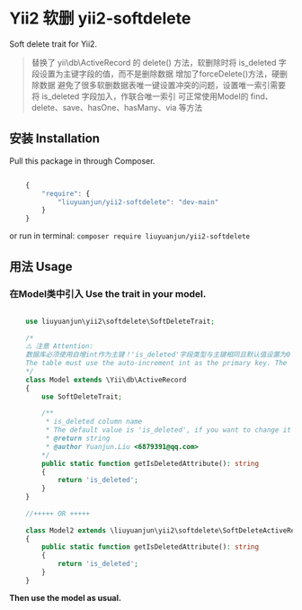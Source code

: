 # Yii2 软删 yii2-softdelete

Soft delete trait for Yii2.

> 替换了 yii\db\ActiveRecord 的 delete() 方法，软删除时将 is_deleted 字段设置为主键字段的值，而不是删除数据
> 增加了forceDelete()方法，硬删除数据
> 避免了很多软删数据表唯一键设置冲突的问题，设置唯一索引需要将 is_deleted 字段加入，作联合唯一索引
> 可正常使用Model的 find、delete、save、hasOne、hasMany、via 等方法

## 安装 Installation

Pull this package in through Composer.

```js

    {
        "require": {
            "liuyuanjun/yii2-softdelete": "dev-main"
        }
    }

```

or run in terminal:
`composer require liuyuanjun/yii2-softdelete`


## 用法 Usage

### 在Model类中引入  Use the trait in your model.

```php

    use liuyuanjun\yii2\softdelete\SoftDeleteTrait;
        
    /*
    ⚠️ 注意 Attention:
    数据库必须使用自增int作为主键！'is_deleted'字段类型与主键相同且默认值设置为0
    The table must use the auto-increment int as the primary key. The 'is_deleted' column set the same type as the primary key and '0' as the default value.
    */
    class Model extends \Yii\db\ActiveRecord
    {
        use SoftDeleteTrait;
        
        /**
         * is_deleted column name 
         * The default value is 'is_deleted', if you want to change it overwrite this method.
         * @return string
         * @author Yuanjun.Liu <6879391@qq.com>
        */
        public static function getIsDeletedAttribute(): string
        {
            return 'is_deleted';
        }
    }
    
    //+++++ OR +++++
    
    class Model2 extends \liuyuanjun\yii2\softdelete\SoftDeleteActiveRecord
    {
        public static function getIsDeletedAttribute(): string
        {
            return 'is_deleted';
        }
    }

```

**Then use the model as usual.**
